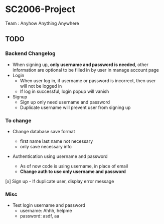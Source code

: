 # SC2006-Project

Team : Anyhow Anything Anywhere

## TODO

### Backend Changelog

- When signing up, **only username and password is needed**, other information are optional to be filled in by user in manage account page
- Login
  - When user log in, if username or password is incorrect, then user will not be logged in
  - If log in successful, login popup will vanish
- Signup
  - Sign up only need username and password
  - Duplicate username will prevent user from signing up

### To change

- Change database save format
  - first name last name not necessary
  - only save necessary info
  
- Authentication using username and password
  - As of now code is using username, in place of email  
  - **Change auth to use only username and password**

[x] Sign up - If duplicate user, display error message

### Misc

- Test login username and password
  - username: Ahhh, helpme
  - password: asdf, aa
